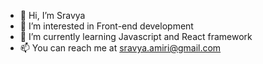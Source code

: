 - 👋 Hi, I’m Sravya
- 👀 I’m interested in Front-end development
- 🌱 I’m currently learning Javascript and React framework
- 📫 You can reach me at sravya.amiri@gmail.com
